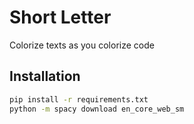 # Short Letter

Colorize texts as you colorize code

## Installation

```bash
pip install -r requirements.txt
python -m spacy download en_core_web_sm
```
